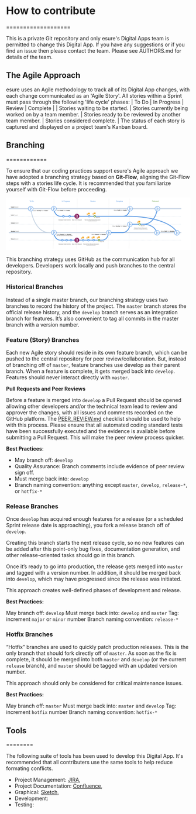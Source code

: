 # How to contribute
===================

This is a private Git repository and only esure's Digital Apps team is permitted to change this Digital App. If you have any suggestions or if you find an issue then please contact the team. Please see AUTHORS.md for details of the team.

## The Agile Approach

esure uses an Agile methodology to track all of its Digital App changes, with each change communicated as an 'Agile Story'. All stories within a Sprint must pass through the following 'life cycle' phases:
| To Do | In Progress | Review | Complete |
| Stories waiting to be started. | Stories currently being worked on by a team member. | Stories ready to be reviewed by another team member. | Stories considered complete. |
The status of each story is captured and displayed on a project team's Kanban board.


## Branching
============

To ensure that our coding practices support esure's Agile approach we have adopted a branching strategy based on **Git-Flow**, aligning the Git-Flow steps with a stories life cycle. It is recommended that you familiarize yourself with Git-Flow before proceeding.

![Branching Strategy Image](/docs/imgs/DevFlow@1x.png "Digital Apps Branching Strategy")

This branching strategy uses GitHub as the communication hub for all developers. Developers work locally and push branches to the central repository.

### Historical Branches

Instead of a single master branch, our branching strategy uses two branches to record the history of the project. The `master` branch stores the official release history, and the `develop` branch serves as an integration branch for features. It’s also convenient to tag all commits in the master branch with a version number.

### Feature (Story) Branches

Each new Agile story should reside in its own feature branch, which can be pushed to the central repository for peer review/collaboration. But, instead of branching off of `master`, feature branches use develop as their parent branch. When a feature is complete, it gets merged back into `develop`. Features should never interact directly with `master`.


**Pull Requests and Peer Reviews**

Before a feature is merged into `develop` a Pull Request should be opened allowing other developers and/or the technical team lead to review and approver the changes, with all issues and comments recorded on the GitHub platform. The [PEER_REVIEW.md](PEER_REVIEW.md) checklist should be used to help with this process.
Please ensure that all automated coding standard tests have been successfully executed and the evidence is available before submitting a Pull Request. This will make the peer review process quicker.

**Best Practices**:

* May branch off: `develop`
* Quality Assurance: Branch comments include evidence of peer review sign off.
* Must merge back into: `develop`
* Branch naming convention: anything except `master`, `develop`, `release-*`, or `hotfix-*`

### Release Branches

Once `develop` has acquired enough features for a release (or a scheduled Sprint release date is approaching), you fork a release branch off of `develop`.

Creating this branch starts the next release cycle, so no new features can be added after this point-only bug fixes, documentation generation, and other release-oriented tasks should go in this branch.

Once it’s ready to go into production, the release gets merged into `master` and tagged with a version number. In addition, it should be merged back into `develop`, which may have progressed since the release was initiated.

This approach creates well-defined phases of development and release.

**Best Practices:**

May branch off: `develop`
Must merge back into: `develop` and `master`
Tag: increment `major` or `minor` number
Branch naming convention: `release-*`

### Hotfix Branches

“Hotfix” branches are used to quickly patch production releases. This is the only branch that should fork directly off of `master`. As soon as the fix is complete, it should be merged into both `master` and `develop` (or the current `release` branch), and `master` should be tagged with an updated version number.

This approach should only be considered for critical maintenance issues.

**Best Practices:**

May branch off: `master`
Must merge back into: `master` and `develop`
Tag: increment `hotfix` number
Branch naming convention: `hotfix-*`



## Tools
========

The following suite of tools has been used to develop this Digital App. It's recommended that all contributers use the same tools to help reduce formating conflicts.

* Project Management: [JIRA](https://myesure.atlassian.com/), 
* Project Documentation: [Confluence](https://myesure.atlassian.com/), 
* Graphical: [Sketch](https://www.sketchapp.com),
* Development:
* Testing:


